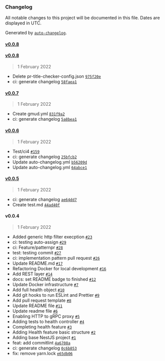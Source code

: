 ### Changelog

All notable changes to this project will be documented in this file. Dates are displayed in UTC.

Generated by [`auto-changelog`](https://github.com/CookPete/auto-changelog).

#### [v0.0.8](https://github.com/madeiramadeirabr/nest-service-template/compare/v0.0.8...v0.0.8)

#### [v0.0.8](https://github.com/madeiramadeirabr/nest-service-template/compare/v0.0.7...v0.0.8)

> 1 February 2022

- Delete pr-title-checker-config.json [`975f20e`](https://github.com/madeiramadeirabr/nest-service-template/commit/975f20e9cdb2bd938394b51962e6ddde74677d76)
- ci: generate changelog [`58faea1`](https://github.com/madeiramadeirabr/nest-service-template/commit/58faea1a58d266c00dbea5a2ea7c85f877cd9edd)

#### [v0.0.7](https://github.com/madeiramadeirabr/nest-service-template/compare/v0.0.6...v0.0.7)

> 1 February 2022

- Create gmud.yml [`831f9a2`](https://github.com/madeiramadeirabr/nest-service-template/commit/831f9a25a4486d150d383f53157fdcc395205f9f)
- ci: generate changelog [`5a8bea1`](https://github.com/madeiramadeirabr/nest-service-template/commit/5a8bea178e680e57e6a68830230a4d42369c5dd9)

#### [v0.0.6](https://github.com/madeiramadeirabr/nest-service-template/compare/v0.0.5...v0.0.6)

> 1 February 2022

- Test/ci4 [`#159`](https://github.com/madeiramadeirabr/nest-service-template/pull/159)
- ci: generate changelog [`25bfcb2`](https://github.com/madeiramadeirabr/nest-service-template/commit/25bfcb2991bf94ac7b29f9fe097bb119da47fae0)
- Update auto-changelog.yml [`b56209d`](https://github.com/madeiramadeirabr/nest-service-template/commit/b56209daf18a6f451bae3c78e24041a5e665d3a9)
- Update auto-changelog.yml [`64abce1`](https://github.com/madeiramadeirabr/nest-service-template/commit/64abce198e7f8ea09599dc8e4d01a66c4d6a0280)

#### [v0.0.5](https://github.com/madeiramadeirabr/nest-service-template/compare/v0.0.4...v0.0.5)

> 1 February 2022

- ci: generate changelog [`ae64dd7`](https://github.com/madeiramadeirabr/nest-service-template/commit/ae64dd75a7a5a97bfeb51a0e0bb4bdb7a74db107)
- Create test.md [`44ad40f`](https://github.com/madeiramadeirabr/nest-service-template/commit/44ad40fb680725fbb3b40590dd9668d6af02c483)

#### v0.0.4

> 1 February 2022

- Added generic http filter execption [`#23`](https://github.com/madeiramadeirabr/nest-service-template/pull/23)
- ci: testing auto-assign [`#29`](https://github.com/madeiramadeirabr/nest-service-template/pull/29)
- ci: Feature/patternpr [`#28`](https://github.com/madeiramadeirabr/nest-service-template/pull/28)
- test: testing commit [`#27`](https://github.com/madeiramadeirabr/nest-service-template/pull/27)
- ci: implementation pattern pull request [`#26`](https://github.com/madeiramadeirabr/nest-service-template/pull/26)
- Update README.md [`#17`](https://github.com/madeiramadeirabr/nest-service-template/pull/17)
- Refactoring Docker for local development [`#16`](https://github.com/madeiramadeirabr/nest-service-template/pull/16)
- Add REST layer [`#14`](https://github.com/madeiramadeirabr/nest-service-template/pull/14)
- docs: set README badge to finished [`#12`](https://github.com/madeiramadeirabr/nest-service-template/pull/12)
- Update Docker infrastructure [`#7`](https://github.com/madeiramadeirabr/nest-service-template/pull/7)
- Add full health object [`#10`](https://github.com/madeiramadeirabr/nest-service-template/pull/10)
- Add git hooks to run ESLint and Prettier [`#9`](https://github.com/madeiramadeirabr/nest-service-template/pull/9)
- Add pull request template [`#8`](https://github.com/madeiramadeirabr/nest-service-template/pull/8)
- Update README file [`#11`](https://github.com/madeiramadeirabr/nest-service-template/pull/11)
- Update readme file [`#6`](https://github.com/madeiramadeirabr/nest-service-template/pull/6)
- Enabling HTTP to gRPC proxy [`#5`](https://github.com/madeiramadeirabr/nest-service-template/pull/5)
- Adding tests to health controller [`#4`](https://github.com/madeiramadeirabr/nest-service-template/pull/4)
- Completing health feature [`#3`](https://github.com/madeiramadeirabr/nest-service-template/pull/3)
- Adding Health feature basic structure [`#2`](https://github.com/madeiramadeirabr/nest-service-template/pull/2)
- Adding base NestJS project [`#1`](https://github.com/madeiramadeirabr/nest-service-template/pull/1)
- feat: add commitlint [`4a6708a`](https://github.com/madeiramadeirabr/nest-service-template/commit/4a6708a7d745ba4b3e9b8cab5072d3996ca9f91e)
- ci: generate changelog [`0c6b853`](https://github.com/madeiramadeirabr/nest-service-template/commit/0c6b8530a9fb04a636f3a0e9c9cde93d0e643c16)
- fix: remove yarn.lock [`e65db06`](https://github.com/madeiramadeirabr/nest-service-template/commit/e65db0618ea0a432dfc209d3f547db137c54e30d)

